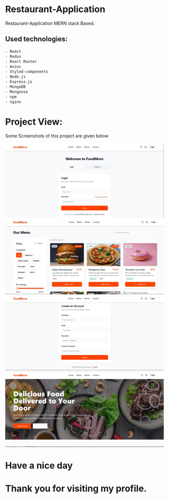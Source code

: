 # Restaurant-Application

Restaurant-Application MERN stack Based.

## Used technologies:

    - React
    - Redux
    - React Router
    - Axios
    - Styled-components
    - Node.js
    - Express.js
    - MongoDB
    - Mongoose
    - npm
    - nginx

# Project View:

Some Screenshots of this project are given below
<br />

<p align="center">
    <img src="snapshot/rest_login.jpg"/>
    <img src="snapshot/resta_menu.jpg"/>
    <img src="snapshot/resta_register.jpg"/>
    <img src="snapshot/restra.jpg"/>
</p>

# Have a nice day

# Thank you for visiting my profile.
